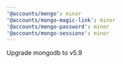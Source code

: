 ```yaml
---
'@accounts/mongo': minor
'@accounts/mongo-magic-link': minor
'@accounts/mongo-password': minor
'@accounts/mongo-sessions': minor
---
```


Upgrade mongodb to v5.9
